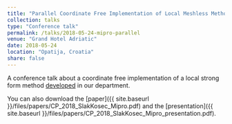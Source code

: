 ```yaml
---
title: "Parallel Coordinate Free Implementation of Local Meshless Method"
collection: talks
type: "Conference talk"
permalink: /talks/2018-05-24-mipro-parallel
venue: "Grand Hotel Adriatic"
date: 2018-05-24
location: "Opatija, Croatia"
share: false
---
```


A conference talk about a coordinate free implementation of a 
local strong form method [developed](http://e6.ijs.si/medusa/) in our department.

You can also download the [paper]({{ site.baseurl }}/files/papers/CP_2018_SlakKosec_Mipro.pdf) and the
[presentation]({{ site.baseurl }}/files/papers/CP_2018_SlakKosec_Mipro_presentation.pdf).
